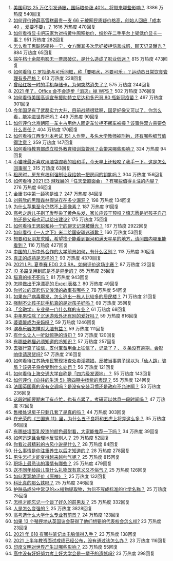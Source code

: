 1. [美国印钞 25 万亿引发通胀，国际粮价涨 40%，将带来哪些影响？](https://www.zhihu.com/question/464253751) 3386 万热度 540回复
1. [如何评价钟薛高雪糕最贵一支 66 元被网民质疑价格高，创始人回应「成本 40 ，爱要不要」？](https://www.zhihu.com/question/465157262) 1616 万热度 470回复
1. [如何看待显卡吧玩家为对抗黄牛囤积抬价，纷纷在二手平台上架低价显卡一事？](https://www.zhihu.com/question/464735756) 951 万热度 282回复
1. [怎么看王思聪怒撕孙一宁，女方曝其多次示好被拒恼羞成怒，聊天记录曝光？](https://www.zhihu.com/question/465193554) 884 万热度 65回复
1. [端午档十余部电影无一票房破亿，是什么造成了影业低迷？](https://www.zhihu.com/question/465092815) 815 万热度 473回复
1. [如何看待 C 罗拒绝与可乐同框，称「要喝水，不要可乐」？运动员日常饮食管理有多严格？](https://www.zhihu.com/question/465112331) 613 万热度 228回复
1. [曾经红极一时的手机存储卡，为何突然消失了？](https://www.zhihu.com/question/379697777) 575 万热度 244回复
1. [2021 年了，Office 会不会逐步「消灭」掉 WPS？](https://www.zhihu.com/question/460028327) 502 万热度 376回复
1. [如何看待美国高调宣布援助特立尼达和多巴哥 80 瓶新冠疫苗？](https://www.zhihu.com/question/465072169) 497 万热度 301回复
1. [今年国足有了武磊实力大升，目前战绩很猛啊，国足好像又可以了，你怎么看，能冲进世界杯吗？](https://www.zhihu.com/question/464598980) 449 万热度 90回复
1. [如何评价北京朝阳一车主占用他人固定车位拒不挪车被撞？该事件双方需要负什么责任？](https://www.zhihu.com/question/465097829) 404 万热度 170回复
1. [如何看待江西专升本考试 151 人作弊，多名大学教师被刑拘，还有哪些细节值得注意？](https://www.zhihu.com/question/465076235) 359 万热度 147回复
1. [如何看待教育部成立校外教育培训监管司？会带来哪些影响？](https://www.zhihu.com/question/465193204) 324 万热度 94回复
1. [小猫咪最近喜欢用脑袋蹭我的脸和手，今天早上还轻咬了我手一下，这是怎么回事呢？](https://www.zhihu.com/question/464003051) 315 万热度 63回复
1. [租房时，房东有权利强制让我给她一把房间的钥匙吗？](https://www.zhihu.com/question/462612155) 304 万热度 156回复
1. [如何看待 2021 E3 游戏展的「任天堂直面会」？有哪些值得关注的内容？](https://www.zhihu.com/question/465215405) 276 万热度 66回复
1. [金庸书中第一舔狗是谁？](https://www.zhihu.com/question/464912057) 247 万热度 84回复
1. [刘慈欣的黑暗森林假说存在多少漏洞？](https://www.zhihu.com/question/451440009) 198 万热度 134回复
1. [为什么苹果至今仍然不上高像素？](https://www.zhihu.com/question/464657256) 187 万热度 91回复
1. [高考之后儿子剃了发型染了黄色头发，家长应该干预吗？填志愿是听孩子自己的还是父母也可以给出建议?](https://www.zhihu.com/question/464569384) 175 万热度 75回复
1. [如何看待王思聪和孙一宁的聊天记录被曝光？](https://www.zhihu.com/question/465160470) 167 万热度 2922回复
1. [如何看待《一人之下》米二给国安球迷道歉？](https://www.zhihu.com/question/465110855) 160 万热度 53回复
1. [想要和女朋友求婚，希望找个能看到银河和满天星星的地方，请问国内哪里能看到？](https://www.zhihu.com/question/453392696) 116 万热度 427回复
1. [中国的几所中外合作的大学前景如何，有什么区别？](https://www.zhihu.com/question/291415035) 113 万热度 30回复
1. [真正的成熟是怎样的？](https://www.zhihu.com/question/23055853) 93 万热度 4370回复
1. [2021 LPL 夏季赛 EDG 2:0 RA，如何评价这场比赛？](https://www.zhihu.com/question/464995096) 87 万热度 22回复
1. [IO 多路复用到底是不是异步的？](https://www.zhihu.com/question/59975081) 85 万热度 25回复
1. [猫真的摔不死吗？](https://www.zhihu.com/question/19978294) 81 万热度 943回复
1. [怎样做出干净漂亮的 Excel 表格？](https://www.zhihu.com/question/21287244) 80 万热度 49回复
1. [你听过的既悲伤又浪漫的故事有哪些？](https://www.zhihu.com/question/26437791) 78 万热度 54回复
1. [如果丧尸病毒爆发，怎么逃出一栋人比较多的居民楼？](https://www.zhihu.com/question/38408371) 71 万热度 21回复
1. [强制不让孩子玩手机真的是对孩子好吗？](https://www.zhihu.com/question/325178193) 69 万热度 35回复
1. [「金融学」专业是一门什么样的专业？](https://www.zhihu.com/question/324787450) 61 万热度 68回复
1. [中年男性除了沉迷游戏外还有别的爱好吗？](https://www.zhihu.com/question/459226864) 59 万热度 816回复
1. [婆婆能成为亲妈吗？](https://www.zhihu.com/question/317585068) 59 万热度 1246回复
1. [演奏乐器怎样对大脑有益？](https://www.zhihu.com/question/266210634) 59 万热度 111回复
1. [有什么让人一听就惊艳的诗句？](https://www.zhihu.com/question/457061535) 59 万热度 120回复
1. [有哪些养猫必须知道的冷知识？](https://www.zhihu.com/question/428891310) 57 万热度 257回复
1. [去银行查了征信，支付宝备用金上征信了，记录了 7 、 8 条没有逾期，会影响申请房贷吗?](https://www.zhihu.com/question/401757959) 57 万热度 216回复
1. [如何看待江苏扬州民警现场查处卖淫嫖娼，反被当事男子误以为「仙人跳」骗局？该男子将会受到什么处罚？](https://www.zhihu.com/question/464879487) 56 万热度 121回复
1. [如何看待上海交通大学自称是「四六级发源地」？](https://www.zhihu.com/question/464806294) 55 万热度 143回复
1. [如何评价《向往的生活 5》第四期中杨紫的表现？](https://www.zhihu.com/question/459467558) 55 万热度 124回复
1. [法国英国真的没有空调吗？是没有安装习惯还是政府不允许啊？](https://www.zhihu.com/question/48716799) 53 万热度 236回复
1. [这段时间要期末了有点忙，也有点累了，考研可以休息一段时间吗？](https://www.zhihu.com/question/464096874) 47 万热度 32回复
1. [售楼处说房子只剩几套了是真的吗？](https://www.zhihu.com/question/460961867) 44 万热度 303回复
1. [在光荣的《三国志 11》里，为什么五子良将和五虎上将差这么多？](https://www.zhihu.com/question/329658518) 35 万热度 66回复
1. [有哪些墙面乳胶漆的颜色最耐看，大家能推荐一下吗？](https://www.zhihu.com/question/266901539) 34 万热度 39回复
1. [如何迅速且合理地反驳别人？](https://www.zhihu.com/question/21995841) 29 万热度 52回复
1. [你看过最精彩的古风小说是什么？](https://www.zhihu.com/question/34680815) 28 万热度 84回复
1. [什么事情是你注重养生以后才知道的？](https://www.zhihu.com/question/451372641) 28 万热度 278回复
1. [男生怎样才能变得越来越帅气呢？](https://www.zhihu.com/question/60541930) 25 万热度 815回复
1. [职场上最忌讳的事情有哪些？](https://www.zhihu.com/question/437015311) 25 万热度 479回复
1. [送不同年龄段儿童什么礼物既有意义又不俗气？](https://www.zhihu.com/question/27792599) 25 万热度 126回复
1. [如何客观地评价《原神》？](https://www.zhihu.com/question/464579154) 25 万热度 132回复
1. [科比真的那么铁吗？](https://www.zhihu.com/question/280722147) 25 万热度 246回复
1. [护肤品成分中常见的××植物提取物，为何不写成标准的化学名称？](https://www.zhihu.com/question/36711740) 25 万热度 25回复
1. [怎样才能忘记一个谈了好久的前男友？](https://www.zhihu.com/question/464379818) 25 万热度 332回复
1. [人是怎么变强的？](https://www.zhihu.com/question/267653585) 25 万热度 3828回复
1. [高考选什么大学什么专业有前景？](https://www.zhihu.com/question/440235164) 24 万热度 123回复
1. [如果 13 个殖民地从英国议会获得了他们想要的代表权会怎么样?](https://www.zhihu.com/question/463566948) 23 万热度 23回复
1. [2021 年 618 有哪些笔记本电脑值得入手？](https://www.zhihu.com/question/457255317) 23 万热度 138回复
1. [2021 上半年教资面试成绩已经公布，没有通过该怎么办？](https://www.zhihu.com/question/465072042) 23 万热度 116回复
1. [印度文明对世界产生过哪些影响？](https://www.zhihu.com/question/462960421) 23 万热度 55回复
1. [高中没有好好努力考上好大学会是一辈子的遗憾吗?](https://www.zhihu.com/question/463210788) 23 万热度 298回复